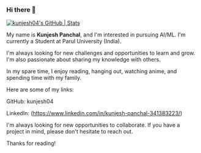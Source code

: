 ### Hi there 👋

<!--
**kunjesh04/kunjesh04** is a ✨ _special_ ✨ repository because its `README.md` (this file) appears on your GitHub profile.

Here are some ideas to get you started:

- 🔭 I’m currently working on ...
- 🌱 I’m currently learning ...
- 👯 I’m looking to collaborate on ...
- 🤔 I’m looking for help with ...
- 💬 Ask me about ...
- 📫 How to reach me: ...
- 😄 Pronouns: ...
- ⚡ Fun fact: ...
-->


[![kunjesh04's GitHub | Stats](https://stats.quine.sh/kunjesh04/github?theme=dark)](https://quine.sh?utm_source=widgets&utm_campaign=kunjesh04)

My name is <b>Kunjesh Panchal</b>, and I'm interested in pursuing AI/ML. I'm currently a Student at Parul University (India).

I'm always looking for new challenges and opportunities to learn and grow. I'm also passionate about sharing my knowledge with others.

In my spare time, I enjoy reading, hanging out, watching anime, and spending time with my family.

Here are some of my links:

GitHub: kunjesh04

LinkedIn: (https://www.linkedin.com/in/kunjesh-panchal-341383223/)

I'm always looking for new opportunities to collaborate. If you have a project in mind, please don't hesitate to reach out.

Thanks for reading!
